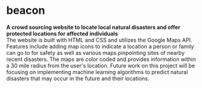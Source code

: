 # beacon
<strong>A crowd sourcing website to locate local natural disasters and offer protected locations for affected individuals</strong><br>
The website is built with HTML and CSS and utilizes the Google Maps API. Features include adding map icons to indicate a location a person or family can go to for safety as well as various maps pinpointing sites of nearby recent disasters. The maps are color coded and provides information within a 30 mile radius from the user's location. Future work on this project will be focusing on implementing machine learning algorithms to predict natural disasters that may occur in the future and their locations. 
